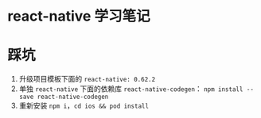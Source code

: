 # react-native 学习笔记

# 踩坑
1. 升级项目模板下面的 `react-native: 0.62.2`
2. 单独 `react-native` 下面的依赖库 `react-native-codegen`： `npm install --save react-native-codegen`
3. 重新安装 `npm i`，`cd ios && pod install`

